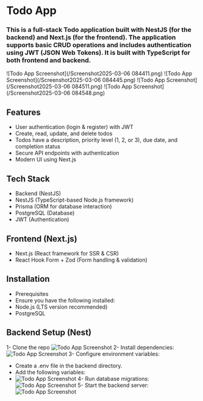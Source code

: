 # Todo App

### This is a full-stack Todo application built with NestJS (for the backend) and Next.js (for the frontend). The application supports basic CRUD operations and includes authentication using JWT (JSON Web Tokens). It is built with TypeScript for both frontend and backend.

![Todo App Screenshot](/Screenshot2025-03-06 084411.png)
![Todo App Screenshot](/Screenshot2025-03-06 084445.png)
![Todo App Screenshot](/Screenshot2025-03-06 084511.png)
![Todo App Screenshot](/Screenshot2025-03-06 084548.png)


## Features

- User authentication (login & register) with JWT
- Create, read, update, and delete todos
- Todos have a description, priority level (1, 2, or 3), due date, and completion status
- Secure API endpoints with authentication
- Modern UI using Next.js


## Tech Stack

- Backend (NestJS)
- NestJS (TypeScript-based Node.js framework)
- Prisma (ORM for database interaction)
- PostgreSQL (Database)
- JWT (Authentication)

  
## Frontend (Next.js)

- Next.js (React framework for SSR & CSR)
- React Hook Form + Zod (Form handling & validation)


## Installation

- Prerequisites
- Ensure you have the following installed:
- Node.js (LTS version recommended)
- PostgreSQL

## Backend Setup (Nest)

1- Clone the repo
![Todo App Screenshot](/carbon.png)
2- Install dependencies:
![Todo App Screenshot](/carbon(1).png)
3- Configure environment variables:
  - Create a .env file in the backend directory.
  - Add the following variables:
  - ![Todo App Screenshot](/carbon(2).png)
4- Run database migrations:
![Todo App Screenshot](/carbon(3).png)
5- Start the backend server:
![Todo App Screenshot](/carbon(4).png)
